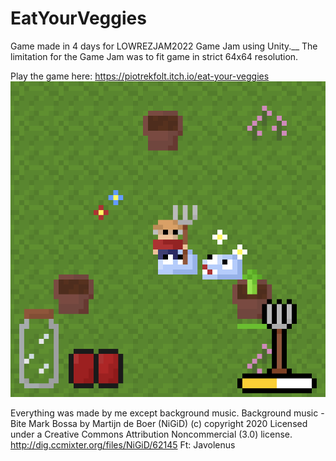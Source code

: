 # EatYourVeggies
Game made in 4 days for LOWREZJAM2022 Game Jam using Unity.__
The limitation for the Game Jam was to fit game in strict 64x64 resolution.

Play the game here: https://piotrekfolt.itch.io/eat-your-veggies
![screenshot of the game](Screenshots/screenshot2.png)

Everything was made by me except background music.
Background music - Bite Mark Bossa by Martijn de Boer (NiGiD) (c) copyright 2020 Licensed under a Creative Commons Attribution Noncommercial  (3.0) license. http://dig.ccmixter.org/files/NiGiD/62145 Ft: Javolenus
